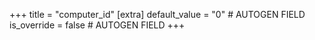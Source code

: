 +++
title = "computer_id"
[extra]
default_value = "0" # AUTOGEN FIELD
is_override = false # AUTOGEN FIELD
+++